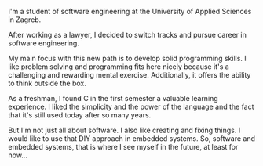 I'm a student of software engineering at the University of Applied Sciences in Zagreb. 

After working as a lawyer, I decided to switch tracks and pursue career in software engineering. 

My main focus with this new path is to develop solid programming skills. I like problem solving and programming fits here nicely because it's a challenging and rewarding mental exercise. Additionally, it offers the ability to think outside the box. 

As a freshman, I found C in the first semester a valuable learning experience. I liked the simplicity and the power of the language and the fact that it's still used today after so many years.

But I'm not just all about software. I also like creating and fixing things. I would like to use that DIY approach in embedded systems. So, software and embedded systems, that is where I see myself in the future, at least for now...

